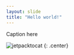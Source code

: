 ```yaml
---
layout: slide
title: "Hello world!"
---
```


Caption here

![jetpacktocat](https://octodex.github.com/images/jetpacktocat.png)
{: .center}

